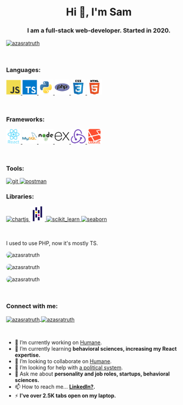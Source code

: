 <!-- ### Hi there 👋 -->

<!--
**Azasratruth/Azasratruth** is a ✨ _special_ ✨ repository because its `README.md` (this file) appears on your GitHub profile.

Here are some ideas to get you started:

- 🔭 I’m currently working on ...
- 🌱 I’m currently learning ...
- 👯 I’m looking to collaborate on ...
- 🤔 I’m looking for help with ...
- 💬 Ask me about ...
- 📫 How to reach me: ...
- 😄 Pronouns: ...
- ⚡ Fun fact: ...
-->

<!-- use it to format then comment it  -->

<!-- ```html -->
<!DOCTYPE html>
<html land="en">
	<h1 align="center">Hi 👋, I'm Sam</h1>
	<h3 align="center">I am a full-stack web-developer. Started in 2020.</h3>
	<!-- <p align="left">
		<img
			src="https://komarev.com/ghpvc/?username=azasratruth&label=Profile%20views&color=0e75b6&style=plastic"
			alt="azasratruth"
		/>
	</p> -->
	<p align="left">
		<a href="https://github.com/ryo-ma/github-profile-trophy">
			<!-- src="https://github-profile-trophy.vercel.app/?username=azasratruth" -->
			<img
				src="https://github-profile-trophy.vercel.app/?username=azasratruth&rank=Secret,SSS,SS,S,AAA,AA,A,B&margin-w=15&theme=graywhite&no-frame=true"
				alt="azasratruth"
			/>
		</a>
	</p>
	<!-- <p align="left">
		<a href="https://twitter.com/azasratruth" target="blank">
			<img
				src="https://img.shields.io/twitter/follow/azasratruth?logo=twitter&style=for-the-badge"
				alt="azasratruth"
			/>
		</a>
	</p> -->
	<br />
	<h3 align="left">Languages:</h3>
	<p align="left">
		<a
			href="https://developer.mozilla.org/en-US/docs/Web/JavaScript"
			target="_blank"
			rel="noreferrer"
		>
			<img
				src="https://raw.githubusercontent.com/devicons/devicon/master/icons/javascript/javascript-original.svg"
				alt="javascript"
				width="40"
				height="40"
			/>
		</a>
		<a
			href="https://www.typescriptlang.org/"
			target="_blank"
			rel="noreferrer"
		>
			<img
				src="https://raw.githubusercontent.com/devicons/devicon/master/icons/typescript/typescript-original.svg"
				alt="typescript"
				width="40"
				height="40"
			/>
		</a>
		<a href="https://www.python.org" target="_blank" rel="noreferrer">
			<img
				src="https://raw.githubusercontent.com/devicons/devicon/master/icons/python/python-original.svg"
				alt="python"
				width="40"
				height="40"
			/>
		</a>
		<a href="https://www.php.net" target="_blank" rel="noreferrer">
			<img
				src="https://raw.githubusercontent.com/devicons/devicon/master/icons/php/php-original.svg"
				alt="php"
				width="40"
				height="40"
			/>
		</a>
		<a
			href="https://www.w3schools.com/css/"
			target="_blank"
			rel="noreferrer"
		>
			<img
				src="https://raw.githubusercontent.com/devicons/devicon/master/icons/css3/css3-original-wordmark.svg"
				alt="css3"
				width="40"
				height="40"
			/>
		</a>
		<a href="https://www.w3.org/html/" target="_blank" rel="noreferrer">
			<img
				src="https://raw.githubusercontent.com/devicons/devicon/master/icons/html5/html5-original-wordmark.svg"
				alt="html5"
				width="40"
				height="40"
			/>
		</a>
	</p>
	<br />
	<h3 align="left">Frameworks:</h3>
	<p align="left">
		<a href="https://reactjs.org/" target="_blank" rel="noreferrer">
			<img
				src="https://raw.githubusercontent.com/devicons/devicon/master/icons/react/react-original-wordmark.svg"
				alt="react"
				width="40"
				height="40"
			/>
		</a>
		<a href="https://www.mysql.com/" target="_blank" rel="noreferrer">
			<img
				src="https://raw.githubusercontent.com/devicons/devicon/master/icons/mysql/mysql-original-wordmark.svg"
				alt="mysql"
				width="40"
				height="40"
			/>
		</a>
		<a href="https://nodejs.org" target="_blank" rel="noreferrer">
			<img
				src="https://raw.githubusercontent.com/devicons/devicon/master/icons/nodejs/nodejs-original-wordmark.svg"
				alt="nodejs"
				width="40"
				height="40"
			/>
		</a>
		<a href="https://expressjs.com" target="_blank" rel="noreferrer">
			<svg
				width="40px"
				height="40px"
				role="img"
				viewBox="0 0 24 24"
				xmlns="http://www.w3.org/2000/svg"
			>
				<path
					d="M24 18.588a1.529 1.529 0 01-1.895-.72l-3.45-4.771-.5-.667-4.003 5.444a1.466 1.466 0 01-1.802.708l5.158-6.92-4.798-6.251a1.595 1.595 0 011.9.666l3.576 4.83 3.596-4.81a1.435 1.435 0 011.788-.668L21.708 7.9l-2.522 3.283a.666.666 0 000 .994l4.804 6.412zM.002 11.576l.42-2.075c1.154-4.103 5.858-5.81 9.094-3.27 1.895 1.489 2.368 3.597 2.275 5.973H1.116C.943 16.447 4.005 19.009 7.92 17.7a4.078 4.078 0 002.582-2.876c.207-.666.548-.78 1.174-.588a5.417 5.417 0 01-2.589 3.957 6.272 6.272 0 01-7.306-.933 6.575 6.575 0 01-1.64-3.858c0-.235-.08-.455-.134-.666A88.33 88.33 0 010 11.577zm1.127-.286h9.654c-.06-3.076-2.001-5.258-4.59-5.278-2.882-.04-4.944 2.094-5.071 5.264z"
				/>
			</svg>
			<!-- <img
				src="https://raw.githubusercontent.com/devicons/devicon/master/icons/express/express-original-wordmark.svg"
				alt="express"
				width="40"
				height="40"
			/> -->
		</a>
		<a href="https://redux.js.org" target="_blank" rel="noreferrer">
			<img
				src="https://raw.githubusercontent.com/devicons/devicon/master/icons/redux/redux-original.svg"
				alt="redux"
				width="40"
				height="40"
			/>
		</a>
		<a href="https://laravel.com/" target="_blank" rel="noreferrer">
			<img
				src="https://raw.githubusercontent.com/devicons/devicon/master/icons/laravel/laravel-plain-wordmark.svg"
				alt="laravel"
				width="40"
				height="40"
			/>
		</a>
	</p>
	<br />
	<h3 align="left">Tools:</h3>
	<p align="left">
		<a href="https://git-scm.com/" target="_blank" rel="noreferrer">
			<img
				src="https://www.vectorlogo.zone/logos/git-scm/git-scm-icon.svg"
				alt="git"
				width="40"
				height="40"
			/>
		</a>
		<a href="https://postman.com" target="_blank" rel="noreferrer">
			<img
				src="https://www.vectorlogo.zone/logos/getpostman/getpostman-icon.svg"
				alt="postman"
				width="40"
				height="40"
			/>
		</a>
	</p>
	<h3 align="left">Libraries:</h3>
	<p align="left">
		<a href="https://www.chartjs.org" target="_blank" rel="noreferrer">
			<img
				src="https://www.chartjs.org/media/logo-title.svg"
				alt="chartjs"
				width="40"
				height="40"
			/>
		</a>
		<a href="https://pandas.pydata.org/" target="_blank" rel="noreferrer">
			<img
				src="https://raw.githubusercontent.com/devicons/devicon/2ae2a900d2f041da66e950e4d48052658d850630/icons/pandas/pandas-original.svg"
				alt="pandas"
				width="40"
				height="40"
			/>
		</a>
		<a href="https://scikit-learn.org/" target="_blank" rel="noreferrer">
			<img
				src="https://upload.wikimedia.org/wikipedia/commons/0/05/Scikit_learn_logo_small.svg"
				alt="scikit_learn"
				width="40"
				height="40"
			/>
		</a>
		<a href="https://seaborn.pydata.org/" target="_blank" rel="noreferrer">
			<img
				src="https://seaborn.pydata.org/_images/logo-mark-lightbg.svg"
				alt="seaborn"
				width="40"
				height="40"
			/>
		</a>
	</p>
	<br /><br />
	I used to use PHP, now it's mostly TS. 
    <p>
		<img
			align="center"
			src="https://github-readme-stats.vercel.app/api/top-langs?username=azasratruth&hide=php,blade,html,css&show_icons=true&locale=en&layout=compact&theme=graywhite"
			alt="azasratruth"
			style="border-radius:3rem;"
		/>
	</p>
	<p>
		<img
			align="center"
			src="https://github-readme-stats-one-mu-28.vercel.app/api?username=azasratruth&rank_icon=github&count_private=true&include_all_commits=true&hide=stars,contribs,prs,issues&show=prs_merged_percentage&show_icons=true&locale=en&theme=graywhite"
			alt="azasratruth"
			style="border-radius:3rem;"
		/>
	</p>
	<p>
		<img
			align="center"
			src="https://github-readme-streak-stats.herokuapp.com/?user=azasratruth"
			alt="azasratruth"
			style="border-radius:3rem;"
		/>
	</p>
	<br />
	<h3 align="left">Connect with me:</h3>
	<p align="left">
		<a href="https://linkedin.com/in/azasratruth" target="blank">
			<img
				align="center"
				src="https://raw.githubusercontent.com/rahuldkjain/github-profile-readme-generator/master/src/images/icons/Social/linked-in-alt.svg"
				alt="azasratruth"
				height="30"
				width="40"
			/>
		</a>
		<a href="https://twitter.com/azasratruth" target="blank">
			<img
				align="center"
				src="https://raw.githubusercontent.com/rahuldkjain/github-profile-readme-generator/master/src/images/icons/Social/twitter.svg"
				alt="azasratruth"
				height="30"
				width="40"
			/>
		</a>
	</p>
    <br/>
</html>
<!-- ``` -->

<!-- <div> -->

-   🔭 I’m currently working on [Humane](https://www.humane.systems).
    <!-- </div> -->
    <!-- <div> -->
-   🌱 I’m currently learning **behavioral sciences, increasing my React expertise.**
    <!-- </div> -->
    <!-- <div> -->
-   👯 I’m looking to collaborate on [Humane](https://www.humane.systems).
    <!-- </div> -->
    <!-- <div> -->
-   🤝 I’m looking for help with [a political system](https://www.humane.systems).
    <!-- </div> -->
    <!-- <div> -->
-   💬 Ask me about **personality and job roles, startups, behavioral sciences.**
    <!-- </div> -->
    <!-- <div> -->
-   📫 How to reach me... **[LinkedIn?](https://www.linkedin.com/in/azasratruth/).**
    <!-- </div> -->
    <!-- <div> -->
    <!-- -   ⚡ Fun fact **I've written over 350K words in the last year.** -->
-   ⚡ **I've over 2.5K tabs open on my laptop.**
      <!-- </div> -->
